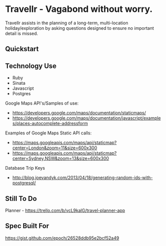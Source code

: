 Travellr - Vagabond without worry.
==================================

Travellr assists in the planning of a long-term, multi-location holiday/exploration by asking questions designed to ensure no important detail is missed.

Quickstart
----------

Technology Use
--------------

* Ruby
* Sinata
* Javascript
* Postgres

Google Maps API's/Samples of use:

* https://developers.google.com/maps/documentation/staticmaps/
* https://developers.google.com/maps/documentation/javascript/examples/places-autocomplete-addressform

Examples of Google Maps Static API calls:

* https://maps.googleapis.com/maps/api/staticmap?center=London&zoom=11&size=600x300
* https://maps.googleapis.com/maps/api/staticmap?center=Sydney,NSW&zoom=13&size=600x300

Database Trip Keys

* http://blog.joevandyk.com/2013/04/18/generating-random-ids-with-postgresql/

Still To Do
-----------

Planner - https://trello.com/b/vcL9kalG/travel-planner-app

Spec Built For
--------------
https://gist.github.com/epoch/26528ddb95e2bcf52a49
